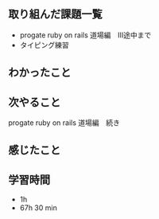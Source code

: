 ## 取り組んだ課題一覧
- progate ruby on rails 道場編　III途中まで
- タイピング練習

## わかったこと

## 次やること
progate ruby on rails 道場編　続き
## 感じたこと

## 学習時間
- 1h
- 67h 30 min
